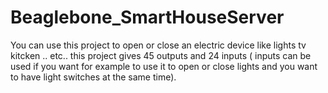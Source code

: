 # Beaglebone_SmartHouseServer


You can use this project to open or close an electric device like lights tv kitcken .. etc..
this project gives 45 outputs and 24 inputs
( inputs can be used if you want for example to use it to open or close lights 
and you want to have light switches at the same time).
 

